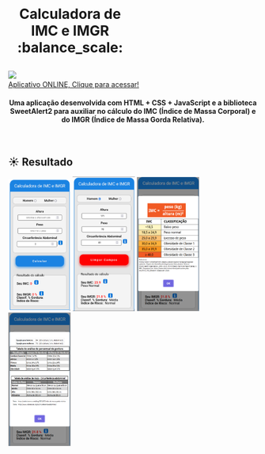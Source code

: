 <h1 align="center" style="max-width: 250px; margin: 30px 0;">
    Calculadora de IMC e IMGR :balance_scale:
</h1>
<a href="https://calculadora-imc-imgr.netlify.app/"><img src="https://api.netlify.com/api/v1/badges/558d449f-56e0-4457-9120-69590d38cf43/deploy-status"></img></a>
<br>
<a href="https://calculadora-imc-imgr.netlify.app/">Aplicativo ONLINE, Clique para acessar!</a> 

<h4 align="center">
  Uma aplicação desenvolvida com HTML + CSS + JavaScript e a biblioteca SweetAlert2 para auxiliar no cálculo do IMC (Índice de Massa Corporal) e do IMGR (Índice de Massa Gorda Relativa).
</h4>
<br>


## :sunny: Resultado

  <div>
      <img style="width: 25%;" alt="project-screenshot" src="assets/img/project_screenshot_1.png" />
      <img style="width: 25%;" alt="project-screenshot" src="assets/img/project_screenshot_2.png" />
      <img style="width: 25%;" alt="project-screenshot" src="assets/img/project_screenshot_3.png" />
      <img style="width: 25%;" alt="project-screenshot" src="assets/img/project_screenshot_4.png" />
</div>

